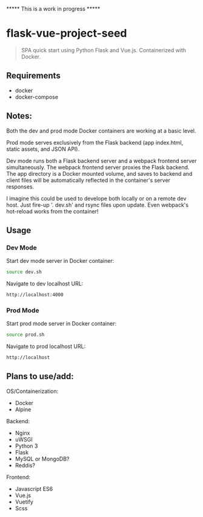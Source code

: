 ***** This is a work in progress *****


# flask-vue-project-seed

> SPA quick start using Python Flask and Vue.js. Containerized with Docker.


## Requirements

- docker
- docker-compose


## Notes:

Both the dev and prod mode Docker containers are working at a basic level.

Prod mode serves exclusively from the Flask backend (app index.html, static
assets, and JSON API).

Dev mode runs both a Flask backend server and a webpack frontend server
simultaneously. The webpack frontend server proxies the Flask backend. The app
directory is a Docker mounted volume, and saves to backend and client files will
be automatically reflected in the container's server responses.

I imagine this could be used to develope both locally or on a remote dev host.
Just fire-up '. dev.sh' and rsync files upon update. Even webpack's hot-reload
works from the container!


## Usage

### Dev Mode

Start dev mode server in Docker container:
```sh
source dev.sh
```

Navigate to dev localhost URL:
```sh
http://localhost:4000
```

### Prod Mode

Start prod mode server in Docker container:
```sh
source prod.sh
```

Navigate to prod localhost URL:
```sh
http://localhost
```


## Plans to use/add:

OS/Containerization:
- Docker
- Alpine

Backend:
- Nginx
- uWSGI
- Python 3
- Flask
- MySQL or MongoDB?
- Reddis?

Frontend:
- Javascript ES6
- Vue.js
- Vuetify
- Scss
